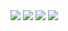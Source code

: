 <img src="http://ca.c.yimg.jp/gameinfo/1175538112/img.gameinfo.yahoo.co.jp/img/game/6517_l.jpg">
<img src="http://media.tumblr.com/KpyAGjxPZh7it612Z5XKEizoo1_250.jpg"/>
<img src="http://media.tumblr.com/KpyAGjxPZh7it40mk167OXq5o1_250.jpg"/>
<img src="http://media.tumblr.com/KpyAGjxPZh7it3n5NgbKwLTso1_250.jpg"/>

